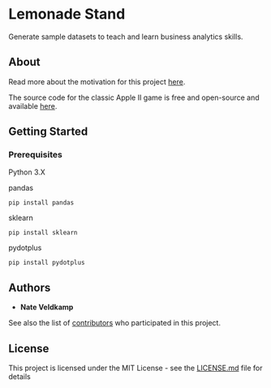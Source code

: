 # Lemonade Stand
Generate sample datasets to teach and learn business analytics skills. 


## About
Read more about the motivation for this project [here](http://codenautics.com/lemonade/).

The source code for the classic Apple II game is free and open-source and available [here](http://codenautics.com/lemonade/).

## Getting Started

### Prerequisites

Python 3.X

pandas
```
pip install pandas
```
sklearn
```
pip install sklearn
```
pydotplus
```
pip install pydotplus
```

## Authors

* **Nate Veldkamp**

See also the list of [contributors](https://github.com/nateveldkamp/lemonadestand/graphs/contributors) who participated in this project.

## License

This project is licensed under the MIT License - see the [LICENSE.md](LICENSE.md) file for details
